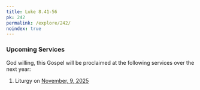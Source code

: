 ```yaml
---
title: Luke 8.41-56
pk: 242
permalink: /explore/242/
noindex: true
---
```


### Upcoming Services

God willing, this Gospel will be proclaimed at the following services over the next year:


1. Liturgy on [November,  9, 2025](https://orthocal.info/readings/gregorian/2025/11/09/)
